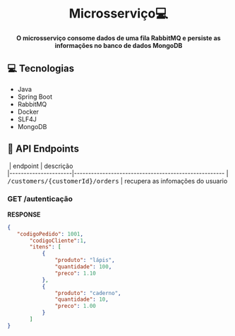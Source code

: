 <h1 align="center" style="font-weight: bold;">Microsserviço💻</h1>

<p align="center">
    <b>O microsserviço consome dados de uma fila RabbitMQ e persiste as informações no banco de dados MongoDB</b>
</p>

<h2 id="technologies">💻 Tecnologias</h2>

- Java
- Spring Boot
- RabbitMQ
- Docker
- SLF4J
- MongoDB

<h2 id="routes">📍 API Endpoints</h2>

​
| endpoint               | descrição                                          
|----------------------|-----------------------------------------------------
| <kbd>/customers/{customerId}/orders</kbd>     | recupera as infomações do usuario

<h3 id="get-auth-detail">GET /autenticação</h3>


**RESPONSE**
```json
{
   "codigoPedido": 1001,
       "codigoCliente":1,
       "itens": [
           {
               "produto": "lápis",
               "quantidade": 100,
               "preco": 1.10
           },
           {
               "produto": "caderno",
               "quantidade": 10,
               "preco": 1.00
           }
       ]
}
```
